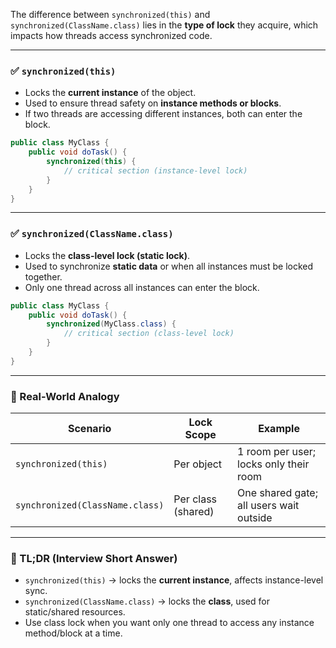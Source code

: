 The difference between `synchronized(this)` and `synchronized(ClassName.class)` lies in the **type of lock** they acquire, which impacts how threads access synchronized code.

---

### ✅ `synchronized(this)`

* Locks the **current instance** of the object.
* Used to ensure thread safety on **instance methods or blocks**.
* If two threads are accessing different instances, both can enter the block.

```java
public class MyClass {
    public void doTask() {
        synchronized(this) {
            // critical section (instance-level lock)
        }
    }
}
```

---

### ✅ `synchronized(ClassName.class)`

* Locks the **class-level lock (static lock)**.
* Used to synchronize **static data** or when all instances must be locked together.
* Only one thread across all instances can enter the block.

```java
public class MyClass {
    public void doTask() {
        synchronized(MyClass.class) {
            // critical section (class-level lock)
        }
    }
}
```

---

### 🧠 Real-World Analogy

| Scenario                        | Lock Scope         | Example                                 |
| ------------------------------- | ------------------ | --------------------------------------- |
| `synchronized(this)`            | Per object         | 1 room per user; locks only their room  |
| `synchronized(ClassName.class)` | Per class (shared) | One shared gate; all users wait outside |

---

### 🚀 TL;DR (Interview Short Answer)

* `synchronized(this)` → locks the **current instance**, affects instance-level sync.
* `synchronized(ClassName.class)` → locks the **class**, used for static/shared resources.
* Use class lock when you want only one thread to access any instance method/block at a time.
